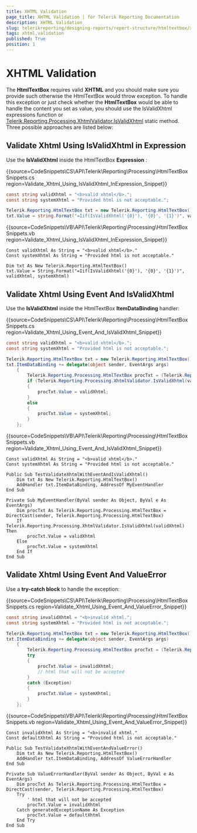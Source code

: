 ```yaml
---
title: XHTML Validation
page_title: XHTML Validation | for Telerik Reporting Documentation
description: XHTML Validation
slug: telerikreporting/designing-reports/report-structure/htmltextbox/xhtml-validation
tags: xhtml,validation
published: True
position: 1
---
```


# XHTML Validation



The __HtmlTextBox__  requires valid __XHTML__  and you should make sure you provide such otherwise the HtmlTextBox would throw exception.          To handle this exception or just check whether the __HtmlTextBox__  would be able to handle the content          you set as value, you should use the IsValidXhtml expressions function or             [Telerik.Reporting.Processing.XhtmlValidator.IsValidXhtml](/reporting/api/Telerik.Reporting.Processing.XhtmlValidator#Telerik_Reporting_Processing_XhtmlValidator_IsValidXhtml_System_String_)            static method. Three possible         approaches are listed below:

## Validate Xhtml Using IsValidXhtml in Expression

Use the __IsValidXhtml__  inside the HtmlTextBox __Expression__ :

{{source=CodeSnippets\CS\API\Telerik\Reporting\Processing\HtmlTextBoxSnippets.cs region=Validate_Xhtml_Using_IsValidXhtml_InExpression_Snippet}}
````C#
const string validXhtml = "<b>valid xhtml</b>.";
const string systemXhtml = "Provided html is not acceptable.";

Telerik.Reporting.HtmlTextBox txt = new Telerik.Reporting.HtmlTextBox();
txt.Value = string.Format("=Iif(IsValidXhtml('{0}'), '{0}', '{1}')", validXhtml, systemXhtml);
````
{{source=CodeSnippets\VB\API\Telerik\Reporting\Processing\HtmlTextBoxSnippets.vb region=Validate_Xhtml_Using_IsValidXhtml_InExpression_Snippet}}
````VB
Const validXhtml As String = "<b>valid xhtml</b>."
Const systemXhtml As String = "Provided html is not acceptable."

Dim txt As New Telerik.Reporting.HtmlTextBox()
txt.Value = String.Format("=Iif(IsValidXhtml('{0}'), '{0}', '{1}')", validXhtml, systemXhtml)
````

## Validate Xhtml Using Event And IsValidXhtml

Use the __IsValidXhtml__  inside the HtmlTextBox __ItemDataBinding__  handler:

{{source=CodeSnippets\CS\API\Telerik\Reporting\Processing\HtmlTextBoxSnippets.cs region=Validate_Xhtml_Using_Event_And_IsValidXhtml_Snippet}}
````C#
const string validXhtml = "<b>valid xhtml</b>.";
const string systemXhtml = "Provided html is not acceptable.";

Telerik.Reporting.HtmlTextBox txt = new Telerik.Reporting.HtmlTextBox();
txt.ItemDataBinding += delegate(object sender, EventArgs args)
    {
        Telerik.Reporting.Processing.HtmlTextBox procTxt = (Telerik.Reporting.Processing.HtmlTextBox)sender;
        if (Telerik.Reporting.Processing.XhtmlValidator.IsValidXhtml(validXhtml))
        {
            procTxt.Value = validXhtml;
        }
        else
        {
            procTxt.Value = systemXhtml;
        }
    };
````
{{source=CodeSnippets\VB\API\Telerik\Reporting\Processing\HtmlTextBoxSnippets.vb region=Validate_Xhtml_Using_Event_And_IsValidXhtml_Snippet}}
````VB
Const validXhtml As String = "<b>valid xhtml</b>."
Const systemXhtml As String = "Provided html is not acceptable."

Public Sub TestValidateXhtmlWithEventAndIsValidXhtml()
    Dim txt As New Telerik.Reporting.HtmlTextBox()
    AddHandler txt.ItemDataBinding, AddressOf MyEventHandler
End Sub

Private Sub MyEventHandler(ByVal sender As Object, ByVal e As EventArgs)
    Dim procTxt As Telerik.Reporting.Processing.HtmlTextBox = DirectCast(sender, Telerik.Reporting.Processing.HtmlTextBox)
    If Telerik.Reporting.Processing.XhtmlValidator.IsValidXhtml(validXhtml) Then
        procTxt.Value = validXhtml
    Else
        procTxt.Value = systemXhtml
    End If
End Sub
````

## Validate Xhtml Using Event And ValueError

Use a __try-catch block__  to handle the exception:

{{source=CodeSnippets\CS\API\Telerik\Reporting\Processing\HtmlTextBoxSnippets.cs region=Validate_Xhtml_Using_Event_And_ValueError_Snippet}}
````C#
const string invalidXhtml = "<b>invalid xhtml.";
const string systemXhtml = "Provided html is not acceptable.";

Telerik.Reporting.HtmlTextBox txt = new Telerik.Reporting.HtmlTextBox();
txt.ItemDataBinding += delegate(object sender, EventArgs args)
    {
        Telerik.Reporting.Processing.HtmlTextBox procTxt = (Telerik.Reporting.Processing.HtmlTextBox)sender;
        try
        {
            procTxt.Value = invalidXhtml;
            // html that will not be accepted
        }
        catch (Exception)
        {
            procTxt.Value = systemXhtml;
        }
    };
````
{{source=CodeSnippets\VB\API\Telerik\Reporting\Processing\HtmlTextBoxSnippets.vb region=Validate_Xhtml_Using_Event_And_ValueError_Snippet}}
````VB
Const invalidXhtml As String = "<b>invalid xhtml."
Const defaultXhtml As String = "Provided html is not acceptable."

Public Sub TestValidateXhtmlWithEventAndValueError()
    Dim txt As New Telerik.Reporting.HtmlTextBox()
    AddHandler txt.ItemDataBinding, AddressOf ValueErrorHandler
End Sub

Private Sub ValueErrorHandler(ByVal sender As Object, ByVal e As EventArgs)
    Dim procTxt As Telerik.Reporting.Processing.HtmlTextBox = DirectCast(sender, Telerik.Reporting.Processing.HtmlTextBox)
    Try
        ' html that will not be accepted
        procTxt.Value = invalidXhtml
    Catch generatedExceptionName As Exception
        procTxt.Value = defaultXhtml
    End Try
End Sub
````


